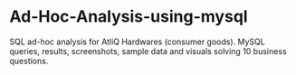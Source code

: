 # Ad-Hoc-Analysis-using-mysql
SQL ad-hoc analysis for AtliQ Hardwares (consumer goods). MySQL queries, results, screenshots, sample data and visuals solving 10 business questions.
